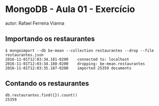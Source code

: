 # MongoDB - Aula 01 - Exercício
autor: Rafael Ferreira Vianna

## Importando os restaurantes

  ```
  $ mongoimport --db be-mean --collection restaurantes --drop --file restaurantes.json
  2016-11-01T12:03:34.181-0200    connected to: localhost
  2016-11-01T12:03:34.188-0200    dropping: be-mean.restaurantes
  2016-11-01T12:03:35.187-0200    imported 25359 documents

  ```

## Contando os restaurantes

  ```
  db.restaurantes.find({}).count()
  25359

   ```
